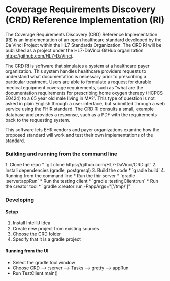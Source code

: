 Coverage Requirements Discovery (CRD) Reference Implementation (RI)
===================================================================

The Coverage Requirements Discovery (CRD) Reference Implementation (RI) is an implementation of an open healthcare standard developed by the Da Vinci Project within the HL7 Standards Organization. The CRD RI will be published as a project under the HL7-DaVinci GitHub organization https://github.com/HL7-DaVinci.
 
The CRD RI is software that simulates a system at a healthcare payer organization. This system handles healthcare providers requests to understand what documentation is necessary prior to prescribing a particular treatment. Users are able to formulate a request for durable medical equipment coverage requirements, such as “what are the documentation requirements for prescribing home oxygen therapy (HCPCS E0424) to a 65 year old male living in MA?”. This type of question is not asked in plain English through a user interface, but submitted through a web service using the FHIR standard. The CRD RI consults a small, example database and provides a response, such as a PDF with the requirements back to the requesting system.
 
This software lets EHR vendors and payer organizations examine how the proposed standard will work and test their own implementations of the standard.

<h3>Building and running from the command line</h3>
1. Clone the repo
	* `git clone https://github.com/HL7-DaVinci/CRD.git`
2. Install dependencies (gradle, postgresql)
3. Build the code
	* `gradle build`
4. Running from the command line
	* Run the fhir server
		* `gradle :server:appRun`
	* Run the testing client
		* `gradle :testingClient:run`
	* Run the creator tool
		* `gradle :creator:run -PappArgs="['/tmp/']"`

<h3>Developing</h3>
<h4>Setup</h4>

1. Install IntelliJ Idea
2. Create new project from existing sources
3. Choose the CRD folder
4. Specify that it is a gradle project

<h4>Running from the UI</h4>

* Select the gradle tool window
* Choose CRD --> :server --> Tasks --> gretty --> appRun
* Run TestClient.main()